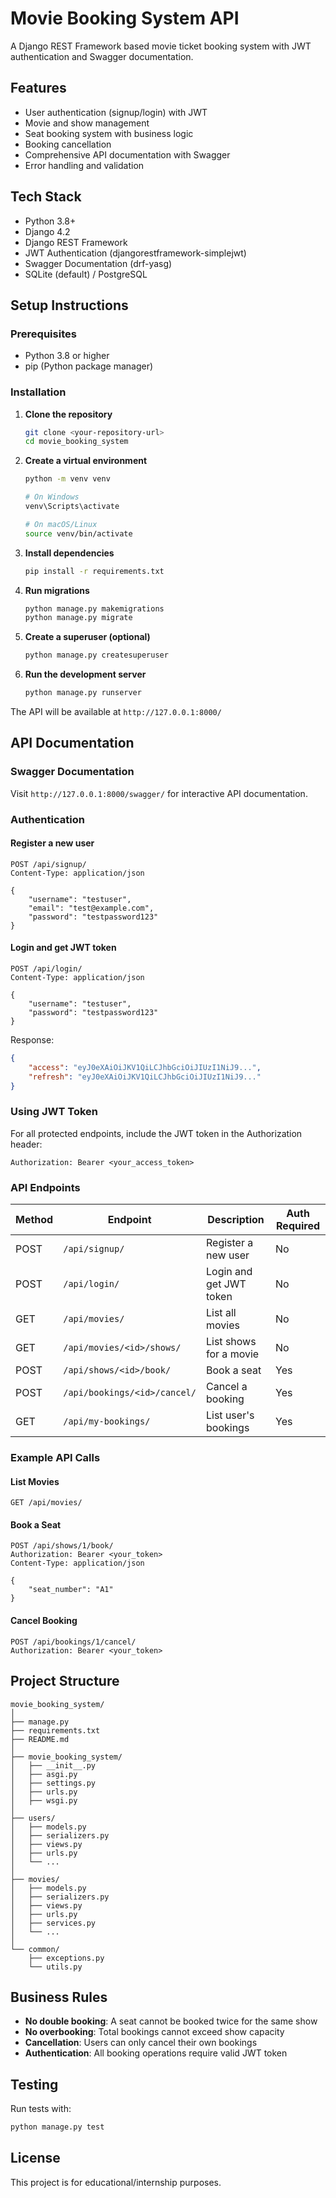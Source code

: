 # Movie Booking System API

A Django REST Framework based movie ticket booking system with JWT authentication and Swagger documentation.

## Features

- User authentication (signup/login) with JWT
- Movie and show management
- Seat booking system with business logic
- Booking cancellation
- Comprehensive API documentation with Swagger
- Error handling and validation

## Tech Stack

- Python 3.8+
- Django 4.2
- Django REST Framework
- JWT Authentication (djangorestframework-simplejwt)
- Swagger Documentation (drf-yasg)
- SQLite (default) / PostgreSQL

## Setup Instructions

### Prerequisites
- Python 3.8 or higher
- pip (Python package manager)

### Installation

1. **Clone the repository**
   ```bash
   git clone <your-repository-url>
   cd movie_booking_system
   ```

2. **Create a virtual environment**
   ```bash
   python -m venv venv

   # On Windows
   venv\Scripts\activate

   # On macOS/Linux
   source venv/bin/activate
   ```

3. **Install dependencies**
   ```bash
   pip install -r requirements.txt
   ```

4. **Run migrations**
   ```bash
   python manage.py makemigrations
   python manage.py migrate
   ```

5. **Create a superuser (optional)**
   ```bash
   python manage.py createsuperuser
   ```

6. **Run the development server**
   ```bash
   python manage.py runserver
   ```

The API will be available at `http://127.0.0.1:8000/`

## API Documentation

### Swagger Documentation
Visit `http://127.0.0.1:8000/swagger/` for interactive API documentation.

### Authentication

#### Register a new user
```http
POST /api/signup/
Content-Type: application/json

{
    "username": "testuser",
    "email": "test@example.com",
    "password": "testpassword123"
}
```

#### Login and get JWT token
```http
POST /api/login/
Content-Type: application/json

{
    "username": "testuser",
    "password": "testpassword123"
}
```

Response:
```json
{
    "access": "eyJ0eXAiOiJKV1QiLCJhbGciOiJIUzI1NiJ9...",
    "refresh": "eyJ0eXAiOiJKV1QiLCJhbGciOiJIUzI1NiJ9..."
}
```

### Using JWT Token

For all protected endpoints, include the JWT token in the Authorization header:
```http
Authorization: Bearer <your_access_token>
```

### API Endpoints

| Method | Endpoint | Description | Auth Required |
|--------|----------|-------------|---------------|
| POST | `/api/signup/` | Register a new user | No |
| POST | `/api/login/` | Login and get JWT token | No |
| GET | `/api/movies/` | List all movies | No |
| GET | `/api/movies/<id>/shows/` | List shows for a movie | No |
| POST | `/api/shows/<id>/book/` | Book a seat | Yes |
| POST | `/api/bookings/<id>/cancel/` | Cancel a booking | Yes |
| GET | `/api/my-bookings/` | List user's bookings | Yes |

### Example API Calls

#### List Movies
```http
GET /api/movies/
```

#### Book a Seat
```http
POST /api/shows/1/book/
Authorization: Bearer <your_token>
Content-Type: application/json

{
    "seat_number": "A1"
}
```

#### Cancel Booking
```http
POST /api/bookings/1/cancel/
Authorization: Bearer <your_token>
```

## Project Structure

```
movie_booking_system/
│
├── manage.py
├── requirements.txt
├── README.md
│
├── movie_booking_system/
│   ├── __init__.py
│   ├── asgi.py
│   ├── settings.py
│   ├── urls.py
│   ├── wsgi.py
│
├── users/
│   ├── models.py
│   ├── serializers.py
│   ├── views.py
│   ├── urls.py
│   └── ...
│
├── movies/
│   ├── models.py
│   ├── serializers.py
│   ├── views.py
│   ├── urls.py
│   ├── services.py
│   └── ...
│
└── common/
    ├── exceptions.py
    └── utils.py
```

## Business Rules

- **No double booking**: A seat cannot be booked twice for the same show
- **No overbooking**: Total bookings cannot exceed show capacity
- **Cancellation**: Users can only cancel their own bookings
- **Authentication**: All booking operations require valid JWT token

## Testing

Run tests with:
```bash
python manage.py test
```

## License

This project is for educational/internship purposes.

